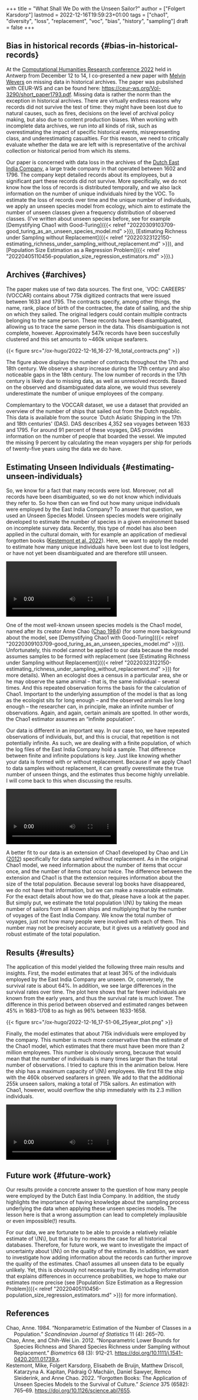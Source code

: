 +++
title = "What Shall We Do with the Unseen Sailor?"
author = ["Folgert Karsdorp"]
lastmod = 2022-12-16T19:59:23+01:00
tags = ["chao1", "diversity", "loss", "replacement", "voc", "bias", "history", "sampling"]
draft = false
+++

## Bias in historical records {#bias-in-historical-records}

At the [Computational Humanities Research conference 2022](https://2022.computational-humanities-research.org) held in Antwerp from December 12
to 14, I co-presented a new paper with [Melvin Wevers](http://www.melvinwevers.nl/) on missing data in historical
archives. The paper was pubslished with CEUR-WS and can be found here:
<https://ceur-ws.org/Vol-3290/short_paper1793.pdf>. Missing data is rather the norm than the
exception in historical archives. There are virtually endless reasons why records did not
survive the test of time: they might have been lost due to natural causes, such as fires,
decisions on the level of archival policy making, but also due to content production
biases. When working with incomplete data archives, we run into all kinds of risk, such as
overestimating the impact of specific historical events, misrepresenting class, and
underestimating casualties. For this reason, we need to critically evaluate whether the
data we are left with is representative of the archival collection or historical period
from which its stems.

Our paper is concerned with data loss in the archives of the [Dutch East India
Company](https://en.wikipedia.org/wiki/Dutch_East_India_Company), a large trade company in that operated between 1602 and 1796. The company kept
detailed records about its employees, but a significant part these records did not
survive. More specifically, we do not know how the loss of records is distributed
temporally, and we also lack information on the number of unique individuals hired by the
VOC. To estimate the loss of records over time and the unique number of individuals, we
apply an unseen species model from ecology, which aim to estimate the number of unseen
classes given a frequency distribution of observed classes. (I've written about unseen
species before, see for example [Demystifying Chao1 with Good-Turing]({{< relref "20220309103709-good_turing_as_an_unseen_species_model.md" >}}), [Estimating Richness
under Sampling without Replacement]({{< relref "20220323122150-estimating_richness_under_sampling_without_replacement.md" >}}), and [Population Size Estimation as a Regression
Problem]({{< relref "20220405110456-population_size_regression_estimators.md" >}}).)


## Archives {#archives}

The paper makes use of two data sources. The first one, \`VOC: CAREERS' (VOCCAR) contains
about 775k digitized contracts that were issued between 1633 and 1795. The contracts
specify, among other things, the name, rank, place of birth of the contractee, the date of
sailing, and the ship on which they sailed. The original ledgers could contain multiple
contracts belonging to the same person. These records have been disambiguated, allowing us
to trace the same person in the data. This disambiguation is not complete, however.
Approximately 547k records have been succesfully clustered and this set amounts to ~460k
unique seafarers.

{{< figure src="/ox-hugo/2022-12-16_16-27-16_total_contracts.png" >}}

The figure above displays the number of contracts throughout the 17th and 18th century. We
observe a sharp increase during the 17th century and also noticeable gaps in the 18th
century. The low number of records in the 17th century is likely due to missing data, as
well as unresolved records. Based on the observed and disambiguated data alone, we would
thus severely underestimate the number of unique employees of the company.

Complemantary to the VOCCAR dataset, we use a dataset that provided an overview of the
number of ships that sailed out from the Dutch republic. This data is available from the
source \`Dutch Asiatic Shipping in the 17th and 18th centuries' (DAS). DAS describes 4,352
sea voyages between 1633 and 1795. For around 91 percent of these voyages, DAS provides
information on the number of people that boarded the vessel. We imputed the missing 9
percent by calculating the mean voyagers per ship for periods of twenty-five years using
the data we do have.


## Estimating Unseen Individuals {#estimating-unseen-individuals}

So, we know for a fact that many records were lost. Moreover, not all records have been
disambiguated, so we do not know which individuals they refer to. So how then can we find
out how many unique individuals were employed by the East India Company? To answer that
question, we used an Unseen Species Model. Unseen species models were originally developed
to estimate the number of species in a given environment based on incomplete survey data.
Recently, this type of model has also been applied in the cultural domain, with for
example an application of medieval forgotten books
(<a href="#citeproc_bib_item_3">Kestemont et al. 2022</a>). Here, we want to apply the model to
estimate how many unique individuals have been lost due to lost ledgers, or have not yet
been disambiguated and are therefore still unseen.

<video autoplay loop playsinline><source src="/videos/ObservationBias.mp4" type="video/mp4"></video>

One of the most well-known unseen species models is the Chao1 model, named after its
creator Anne Chao (<a href="#citeproc_bib_item_1">Chao 1984</a>) (for some more background
about the model, see [Demystifying Chao1 with Good-Turing]({{< relref "20220309103709-good_turing_as_an_unseen_species_model.md" >}})). Unfortunately, this model
cannot be applied to our data because the model assumes samples to be formed with
replacement (see [Estimating Richness under Sampling without Replacement]({{< relref "20220323122150-estimating_richness_under_sampling_without_replacement.md" >}}) for more details).
When an ecologist does a census in a particular area, she or he may observe the same
animal – that is, the same individual – several times. And this repeated observation forms
the basis for the calculation of Chao1. Important to the underlying assumption of the
model is that as long as the ecologist sits for long enough – and the observed animals
live long enough – the researcher can, in principle, make an infinite number of
observations. Again, and again, certain animals are spotted. In other words, the Chao1
estimator assumes an “infinite population”.

Our data is different in an important way. In our case too, we have repeated observations
of individuals, but, and this is crucial, that repetition is not potentially infinite. As
such, we are dealing with a finite population, of which the log files of the East India
Company hold a sample. That difference between finite and infinite populations is key.
Just like knowing whether your data is formed with or without replacement. Because if we
apply Chao1 to data samples without replacement, it can greatly overestimate the true
number of unseen things, and the estimates thus become highly unreliable. I will come back
to this when discussing the results.

<a href="https://gist.github.com/fbkarsdorp/d8351d1361fb2f5e7d078c157560a193">
<video autoplay loop playsinline><source src="/videos/SamplingWithoutReplacement.mp4" type="video/mp4"></video>
</a>

A better fit to our data is an extension of Chao1 developed by
Chao and Lin (<a href="#citeproc_bib_item_2">2012</a>) specifically for data sampled without
replacement. As in the original Chao1 model, we need information about the number of items
that occur once, and the number of items that occur twice. The difference between the
extension and Chao1 is that the extension requires information about the size of the total
population. Because several log books have disappeared, we do not have that information,
but we can make a reasonable estimate. For the exact details about how we do that, please
have a look at the paper. But simply put, we estimate the total population \\(N\\) by taking
the mean number of sailors from all known ships and multiplying that by the number of
voyages of the East India Company. We know the total number of voyages, just not how many
people were involved with each of them. This number may not be precisely accurate, but it
gives us a relatively good and robust estimate of the total population.


## Results {#results}

The application of this model yielded the following three main results and insights.
First, the model estimates that at least 36% of the individuals employed by the East India
Company are unseen. Or, conversely, the survival rate is about 64%. In addition, we see
large differences in the survival rates over time. The plot here shows that far fewer
individuals are known from the early years, and thus the survival rate is much lower. The
difference in this period between observed and estimated ranges between 45% in 1683-1708
to as high as 96% between 1633-1658.

{{< figure src="/ox-hugo/2022-12-16_17-51-06_25year_plot.png" >}}

Finally, the model estimates that about 715k individuals were employed by the company.
This number is much more conservative than the estimate of the Chao1 model, which
estimates that there must have been more than 2 million employees. This number is
obviously wrong, because that would mean that the number of individuals is many times
larger than the total number of observations. I tried to capture this in the animation
below. Here the ship has a maximum capacity of \\(N\\) employees. We first fill the ship with
the 460k observed seafarers in green. We add to that the additional 255k unseen sailors,
making a total of 715k sailors. An estimation with Chao1, however, would overflow the ship
immediately with its 2.3 million individuals.

<a href="https://gist.github.com/fbkarsdorp/dacd7fed8beb7fc3821eef592f1ddb75">
<video autoplay loop playsinline><source src="/videos/ShipScene.mp4" type="video/mp4"></video>
</a>

## Future work {#future-work}

Our results provide a concrete answer to the question of how many people were employed by
the Dutch East India Company. In addition, the study highlights the importance of having
knowledge about the sampling process underlying the data when applying these unseen
species models. The lesson here is that a wrong assumption can lead to completely
implausible or even impossible(!) results.

For our data, we are fortunate to be able to provide a relatively reliable estimate of
\\(N\\), but that is by no means the case for all historical databases. Therefore, for future
work, we want to investigate the impact of uncertainty about \\(N\\) on the quality of the
estimates. In addition, we want to investigate how adding information about the records
can further improve the quality of the estimates. Chao1 assumes all unseen data to be
equally unlikely. Yet, this is obviously not necessarily true. By including information
that explains differences in occurrence probabilities, we hope to make our estimates more
precise (see [Population Size Estimation as a Regression Problem]({{< relref "20220405110456-population_size_regression_estimators.md" >}}) for more information).

## References

<style>.csl-entry{text-indent: -1.5em; margin-left: 1.5em;}</style><div class="csl-bib-body">
  <div class="csl-entry"><a id="citeproc_bib_item_1"></a>Chao, Anne. 1984. “Nonparametric Estimation of the Number of Classes in a Population.” <i>Scandinavian Journal of Statistics</i> 11 (4): 265–70.</div>
  <div class="csl-entry"><a id="citeproc_bib_item_2"></a>Chao, Anne, and Chih-Wei Lin. 2012. “Nonparametric Lower Bounds for Species Richness and Shared Species Richness under Sampling without Replacement.” <i>Biometrics</i> 68 (3): 912–21. <a href="https://doi.org/10.1111/j.1541-0420.2011.01739.x">https://doi.org/10.1111/j.1541-0420.2011.01739.x</a>.</div>
  <div class="csl-entry"><a id="citeproc_bib_item_3"></a>Kestemont, Mike, Folgert Karsdorp, Elisabeth de Bruijn, Matthew Driscoll, Katarzyna A. Kapitan, Pádraig Ó Macháin, Daniel Sawyer, Remco Sleiderink, and Anne Chao. 2022. “Forgotten Books: The Application of Unseen Species Models to the Survival of Culture.” <i>Science</i> 375 (6582): 765–69. <a href="https://doi.org/10.1126/science.abl7655">https://doi.org/10.1126/science.abl7655</a>.</div>
</div>
